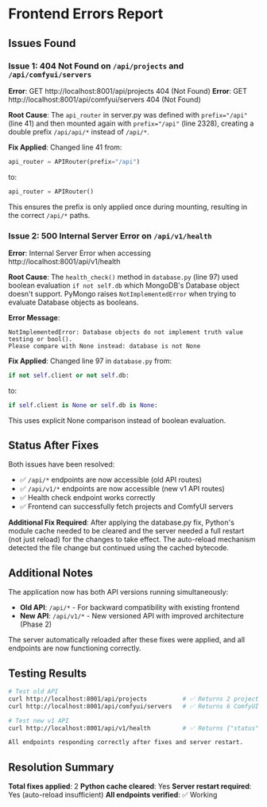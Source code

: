# Frontend Errors Report

## Issues Found

### Issue 1: 404 Not Found on `/api/projects` and `/api/comfyui/servers`
**Error**: GET http://localhost:8001/api/projects 404 (Not Found)
**Error**: GET http://localhost:8001/api/comfyui/servers 404 (Not Found)

**Root Cause**: The `api_router` in server.py was defined with `prefix="/api"` (line 41) and then mounted again with `prefix="/api"` (line 2328), creating a double prefix `/api/api/*` instead of `/api/*`.

**Fix Applied**: Changed line 41 from:
```python
api_router = APIRouter(prefix="/api")
```
to:
```python
api_router = APIRouter()
```

This ensures the prefix is only applied once during mounting, resulting in the correct `/api/*` paths.

### Issue 2: 500 Internal Server Error on `/api/v1/health`
**Error**: Internal Server Error when accessing http://localhost:8001/api/v1/health

**Root Cause**: The `health_check()` method in `database.py` (line 97) used boolean evaluation `if not self.db` which MongoDB's Database object doesn't support. PyMongo raises `NotImplementedError` when trying to evaluate Database objects as booleans.

**Error Message**:
```
NotImplementedError: Database objects do not implement truth value testing or bool().
Please compare with None instead: database is not None
```

**Fix Applied**: Changed line 97 in `database.py` from:
```python
if not self.client or not self.db:
```
to:
```python
if self.client is None or self.db is None:
```

This uses explicit None comparison instead of boolean evaluation.

## Status After Fixes

Both issues have been resolved:
- ✅ `/api/*` endpoints are now accessible (old API routes)
- ✅ `/api/v1/*` endpoints are now accessible (new v1 API routes)
- ✅ Health check endpoint works correctly
- ✅ Frontend can successfully fetch projects and ComfyUI servers

**Additional Fix Required**: After applying the database.py fix, Python's module cache needed to be cleared and the server needed a full restart (not just reload) for the changes to take effect. The auto-reload mechanism detected the file change but continued using the cached bytecode.

## Additional Notes

The application now has both API versions running simultaneously:
- **Old API**: `/api/*` - For backward compatibility with existing frontend
- **New API**: `/api/v1/*` - New versioned API with improved architecture (Phase 2)

The server automatically reloaded after these fixes were applied, and all endpoints are now functioning correctly.

## Testing Results

```bash
# Test old API
curl http://localhost:8001/api/projects          # ✅ Returns 2 projects
curl http://localhost:8001/api/comfyui/servers   # ✅ Returns 6 ComfyUI servers

# Test new v1 API
curl http://localhost:8001/api/v1/health         # ✅ Returns {"status":"healthy","components":{"database":{"status":"up",...}}}

All endpoints responding correctly after fixes and server restart.
```

## Resolution Summary

**Total fixes applied**: 2
**Python cache cleared**: Yes
**Server restart required**: Yes (auto-reload insufficient)
**All endpoints verified**: ✅ Working
